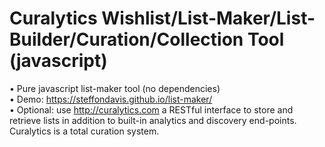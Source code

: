 # Curalytics Wishlist/List-Maker/List-Builder/Curation/Collection Tool (javascript)
• Pure javascript list-maker tool (no dependencies) <br>
• Demo: https://steffondavis.github.io/list-maker/ <br>
• Optional: use http://curalytics.com a RESTful interface to store and retrieve lists in addition to built-in analytics and discovery end-points. Curalytics is a total curation system.
